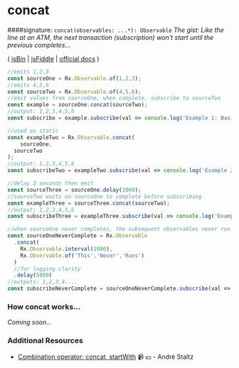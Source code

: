 # concat
####signature: `concat(observables: ...*): Observable`
*The gist: Like the line at an ATM, the next transaction (subscription) won't start until the previous completes...*

( [jsBin](http://jsbin.com/kuvonocawa/edit?js,console) | [jsFiddle](https://jsfiddle.net/btroncone/rxwnr3hh/) | [ official docs](http://reactivex.io/rxjs/class/es6/Observable.js~Observable.html#instance-method-concat) )

```js
//emits 1,2,3
const sourceOne = Rx.Observable.of(1,2,3);
//emits 4,5,6
const sourceTwo = Rx.Observable.of(4,5,6);
//emit values from sourceOne, when complete, subscribe to sourceTwo
const example = sourceOne.concat(sourceTwo);
//output: 1,2,3,4,5,6
const subscribe = example.subscribe(val => console.log('Example 1: Basic concat:', val));

//used as static
const exampleTwo = Rx.Observable.concat(
	sourceOne,
  sourceTwo
);
//output: 1,2,3,4,5,6
const subscribeTwo = exampleTwo.subscribe(val => console.log('Example 2: static', val));

//delay 3 seconds then emit
const sourceThree = sourceOne.delay(3000);
//sourceTwo waits on sourceOne to complete before subscribing
const exampleThree = sourceThree.concat(sourceTwo);
//output: 1,2,3,4,5,6
const subscribeThree = exampleThree.subscribe(val => console.log('Example 3: Delayed source one:', val));

//when sourceOne never completes, the subsequent observables never run
const sourceOneNeverComplete = Rx.Observable
  .concat(
  	Rx.Observable.interval(1000),
  	Rx.Observable.of('This','Never','Runs')  
  )
  //for logging clarity
  .delay(5000)
//outputs: 1,2,3,4....
const subscribeNeverComplete = sourceOneNeverComplete.subscribe(val => console.log('Example 4: Source one never completes, second observable never runs:', val));
```

### How concat works...
*Coming soon...*


### Additional Resources
* [Combination operator: concat, startWith](https://egghead.io/lessons/rxjs-combination-operators-concat-startwith?course=rxjs-beyond-the-basics-operators-in-depth) :video_camera: :dollar: - André Staltz